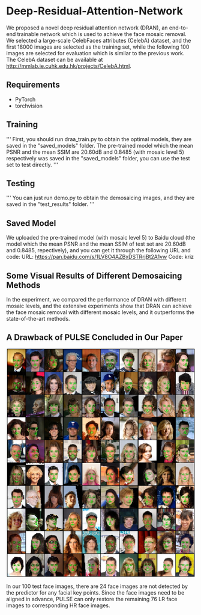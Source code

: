 # Deep-Residual-Attention-Network
We proposed a novel deep residual attention network (DRAN), an end-to-end trainable network which is used to achieve the face mosaic removal. We selected a large-scale CelebFaces attributes (CelebA) dataset, and the first 18000 images are selected as the training set, while the following 100 images are selected for evaluation which is similar to the previous work. The CelebA dataset can be available at http://mmlab.ie.cuhk.edu.hk/projects/CelebA.html.

## Requirements
* PyTorch
* torchvision

## Training
''' First, you should run draa_train.py to obtain the optimal models, they are saved in the "saved_models" folder. The pre-trained model which the mean PSNR and the mean SSIM are 20.60dB and 0.8485 (with mosaic level 5) respectively was saved in the "saved_models" folder, you can use the test set to test directly. '''

## Testing
''' You can just run demo.py to obtain the demosaicing images, and they are saved in the "test_results" folder. '''

## Saved Model
We uploaded the pre-trained model (with mosaic level 5) to Baidu cloud (the model which the mean PSNR and the mean SSIM of test set are 20.60dB and 0.8485, repectively), and you can get it through the following URL and code: URL: https://pan.baidu.com/s/1LV8O4AZBxDSTRrjBt2A1vw Code: kriz 

## Some Visual Results of Different Demosaicing Methods
In the experiment, we compared the performance of DRAN with different mosaic levels, and the extensive experiments show that DRAN can achieve the face mosaic removal with different mosaic levels, and it outperforms the state-of-the-art methods.

## A Drawback of PULSE Concluded in Our Paper
![Image text](https://raw.githubusercontent.com/FrankMinions/Deep-Residual-Attention-Autoencoder/main/align_PULSE.png)

In our 100 test face images, there are 24 face images are not detected by the predictor for any facial key points. Since the face images need to be aligned in advance, PULSE can only restore the remaining 76 LR face images to corresponding HR face images.
